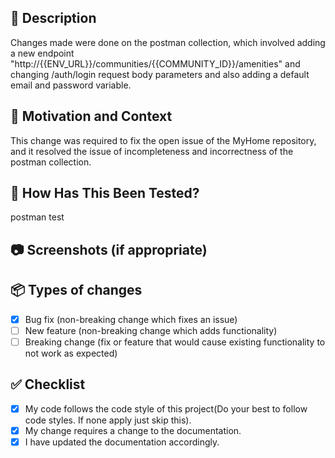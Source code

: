 <!-- Thanks for taking the time to write this Pull Request ❤️ -->

## 🚀 Description

<!-- Describe your changes in detail -->
Changes made were done on the postman collection, which involved adding a new endpoint 
"http://{{ENV_URL}}/communities/{{COMMUNITY_ID}}/amenities" and changing /auth/login request body
parameters and also adding a default email and password variable.

## 📄 Motivation and Context

<!-- Why is this change required? What problem does it solve? -->
<!-- If it fixes an open issue, please link to the issue here. -->
This change was required to fix the open issue of the MyHome repository, and it resolved the 
issue of incompleteness and incorrectness of the postman collection.

## 🧪 How Has This Been Tested?

<!-- Please describe in detail how you tested your changes. -->
<!-- Include details of your testing environment, tests ran to see how -->
<!-- your change affects other areas of the code, etc. -->
postman test

## 📷 Screenshots (if appropriate)

<!-- Please provide a screenshot of your change -->

## 📦 Types of changes

<!-- What types of changes does your code introduce? Put an `x` in all the boxes that apply: -->

- [x] Bug fix (non-breaking change which fixes an issue)
- [ ] New feature (non-breaking change which adds functionality)
- [ ] Breaking change (fix or feature that would cause existing functionality to not work as expected)

## ✅ Checklist

<!-- Go over all the following points, and put an `x` in all the boxes that apply. -->
<!-- If you're unsure about any of these, don't hesitate to ask. We're here to help! -->

- [x] My code follows the code style of this project(Do your best to follow code styles. If none apply just skip this).
- [x] My change requires a change to the documentation.
- [x] I have updated the documentation accordingly.
